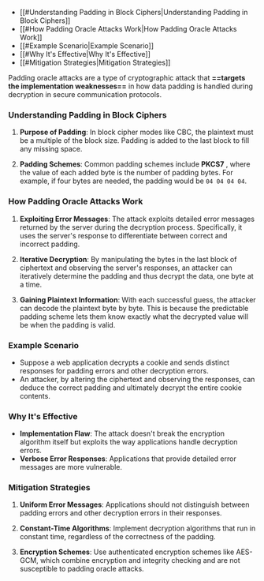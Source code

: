 - [[#Understanding Padding in Block Ciphers|Understanding Padding in Block Ciphers]]
- [[#How Padding Oracle Attacks Work|How Padding Oracle Attacks Work]]
- [[#Example Scenario|Example Scenario]]
- [[#Why It's Effective|Why It's Effective]]
- [[#Mitigation Strategies|Mitigation Strategies]]


Padding oracle attacks are a type of cryptographic attack that **==targets the implementation weaknesses==** in how data padding is handled during decryption in secure communication protocols.

### Understanding Padding in Block Ciphers

1. **Purpose of Padding**: In block cipher modes like CBC, the plaintext must be a multiple of the block size. Padding is added to the last block to fill any missing space.

2. **Padding Schemes**: Common padding schemes include **PKCS7** , where the value of each added byte is the number of padding bytes. For example, if four bytes are needed, the padding would be `04 04 04 04`.

### How Padding Oracle Attacks Work

1. **Exploiting Error Messages**: The attack exploits detailed error messages returned by the server during the decryption process. Specifically, it uses the server's response to differentiate between correct and incorrect padding.

2. **Iterative Decryption**: By manipulating the bytes in the last block of ciphertext and observing the server's responses, an attacker can iteratively determine the padding and thus decrypt the data, one byte at a time.

3. **Gaining Plaintext Information**: With each successful guess, the attacker can decode the plaintext byte by byte. This is because the predictable padding scheme lets them know exactly what the decrypted value will be when the padding is valid.

### Example Scenario

- Suppose a web application decrypts a cookie and sends distinct responses for padding errors and other decryption errors.
- An attacker, by altering the ciphertext and observing the responses, can deduce the correct padding and ultimately decrypt the entire cookie contents.

### Why It's Effective

- **Implementation Flaw**: The attack doesn't break the encryption algorithm itself but exploits the way applications handle decryption errors.
- **Verbose Error Responses**: Applications that provide detailed error messages are more vulnerable.

### Mitigation Strategies

1. **Uniform Error Messages**: Applications should not distinguish between padding errors and other decryption errors in their responses.
   
2. **Constant-Time Algorithms**: Implement decryption algorithms that run in constant time, regardless of the correctness of the padding.
   
3. **Encryption Schemes**: Use authenticated encryption schemes like AES-GCM, which combine encryption and integrity checking and are not susceptible to padding oracle attacks.